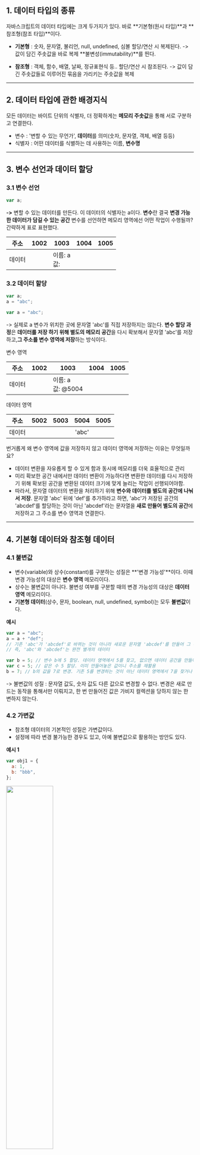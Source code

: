 ## 1. 데이터 타입의 종류

자바스크립트의 데이터 타입에는 크게 두가지가 있다. 바로 **기본형(원시 타입)**과 **참조형(참조 타입)**이다.

- **기본형** : 숫자, 문자열, 불리언, null, undefined, 심볼
  할당/연산 시 복제된다. -> 값이 담긴 주솟값을 바로 복제
  **불변성(immutability)**를 띈다.

- **참조형** : 객체, 함수, 배열, 날짜, 정규표현식 등..
  할단/연산 시 참조된다. -> 값이 담긴 주솟값들로 이루어진 묶음을 가리키는 주솟값을 복제

---

## 2. 데이터 타입에 관한 배경지식

모든 데이터는 바이트 단위의 식별자, 더 정확하게는 **메모리 주솟값**을 통해 서로 구분하고 연결한다.

- 변수 : '변할 수 있는 무언가', **데이터**를 의미(숫자, 문자열, 객체, 배열 등등)
- 식별자 : 어떤 데이터를 식별하는 데 사용하는 이름, **변수명**

---

## 3. 변수 선언과 데이터 할당

### 3.1 변수 선언

```javascript
var a;
```

**->** 변할 수 있는 데이터를 만든다. 이 데이터의 식별자는 a이다. **변수**란 결국 **변경 가능한 데이터가 담길 수 있는 공간**
변수를 선언하면 메모리 영역에선 어떤 작업이 수행될까? 간략하게 표로 표현했다.

| <center>주소</center> | 1002 | <center>1003</center> | <center>1004</center> | 1005 |
| :-------------------: | ---- | :-------------------- | :-------------------: | ---- |
|        데이터         |      | 이름: a <br />값:     |                       |      |

### 3.2 데이터 할당

```javascript
var a;
a = "abc";

var a = "abc";
```

-> 실제로 a 변수가 위치한 곳에 문자열 'abc'를 직접 저장하지는 않는다. **변수 할당 과정**은 **데이터를 저장 하기 위해 별도의 메모리 공간**을 다시 확보해서 문자열 'abc'를 저장하고,**그 주소를 변수 영역에 저장**하는 방식이다.

변수 영역

| <center>주소</center> | 1002 | <center>1003</center>   | <center>1004</center> | 1005 |
| :-------------------: | ---- | :---------------------- | :-------------------: | ---- |
|        데이터         |      | 이름: a <br />값: @5004 |                       |      |

데이터 영역

| <center>주소</center> | 5002 | <center>5003</center> | <center>5004</center> | 5005 |
| :-------------------: | ---- | :-------------------- | :-------------------: | ---- |
|        데이터         |      |                       |         'abc'         |      |

번거롭게 왜 변수 영역에 값을 저장하지 않고 데이터 영역에 저장하는 이유는 무엇일까요?

- 데이터 변환을 자유롭게 할 수 있게 함과 동시에 메모리를 더욱 효율적으로 관리
- 미리 확보한 공간 내에서만 데이터 변환이 가능하다면 변환한 데이터를 다시 저장하기 위해 확보된 공간을 변환된 데이터 크기에 맞게 늘리는 작업이 선행되어야함.
- 따라서, 문자열 데이터의 변환을 처리하기 위해 **변수와 데이터를 별도의 공간에 나눠서 저장**.
  문자열 'abc' 뒤에 'def'를 추가하라고 하면, 'abc'가 저장된 공간의 'abcdef'를 할당하는 것이 아닌 'abcdef'라는 문자열을 **새로 만들어 별도의 공간**에 저장하고 그 주소를 변수 영역과 연결한다.

---

## 4. 기본형 데이터와 참조형 데이터

### 4.1 불변값

- 변수(variable)와 상수(constant)를 구분하는 성질은 **'변경 가능성'**이다. 이때 변경 가능성의 대상은 **변수 영역** 메모리이다.
- 상수는 불변값이 아니다. 불변성 여부를 구분할 때의 변경 가능성의 대상은 **데이터 영역** 메모리이다.
- **기본형 데이터**(상수, 문자, boolean, null, undefined, symbol)는 모두 **불변값**이다.

**예시**

```javascript
var a = "abc";
a = a + "def";
// 기존 'abc'가 'abcdef'로 바뀌는 것이 아니라 새로운 문자열 'abcdef'를 만들어 그 주소를 변수 a에 할당
// 즉, 'abc'와 'abcdef'는 완전 별개의 데이터

var b = 5; // 변수 b에 5 할당. 데이터 영역에서 5를 찾고, 없으면 데이터 공간을 만들어 저장
var c = 5; // 같은 수 5 할당. 이미 만들어놓은 값이니 주소를 재활용
b = 7; // b의 값을 7로 변경. 기존 5를 변경하는 것이 아닌 데이터 영역에서 7을 찾거나 새로 생성해서 주소 저장
```

-> 불변값의 성질 : 문자열 값도, 숫자 값도 다른 값으로 변경할 수 없다. 변경은 새로 만드는 동작을 통해서만 이뤄지고, 한 번 만들어진 값은 가비지 컬렉션을 당하지 않는 한 변하지 않는다.

### 4.2 가변값

- 참조형 데이터의 기본적인 성질은 가변값이다.
- 설정에 따라 변경 불가능한 경우도 있고, 아예 불변값으로 활용하는 방안도 있다.

**예시 1**

```javascript
var obj1 = {
  a: 1,
  b: "bbb",
};
```

<img src="https://velog.velcdn.com/images/honi31/post/e009df5a-4ab0-43cb-995c-7cff386a8871/image.png" width="50%"/>

-> 변수 영역의 빈 공간 확보 후 obj1로 이름 지정 -> 데이터 영역(@5001) 생성, 그룹 내부의 프로퍼티들을 저장하기 위해 별도 변수 영역 마련 후 그 주소를 @5001에 저장 -> 객체 변수 영역에 각각 a, b로 이름 지정 ->a, b에 해당하는 값 데이터 저장을 위해 데이터 영역 검색 후 저장

기본형 데이터와의 차이는 '객체의 변수(프로퍼티) 영역'이 별도로 존재한다는 점.
-> 객체가 별도로 할애한 영역은 변수 영역이고 데이터 영역은 기존 메모리 공간을 그대로 활용하고 있다. 따라서 변수에는 언제든지 다른 값을 대입할 수 있으므로 참조형 데이터는 불변하지 않다고 하는 것이다.

**예시 2**

```javascript
obj1.a = 2;
```

<img src="https://velog.velcdn.com/images/honi31/post/0f8637e2-9049-4800-9096-951c5c25adf8/image.png" width="50%"/>
-> 데이터 영역에서 숫자 2 검색 후 없으므로 빈 공간에 저장 후 이 주소를 객체 변수 영역에 저장
새로운 객체가 만들어진 것이 아니라 객체 내부의 값만 변경됨!

**예시 3**
중접객체(Nested Object) : 참조형 데이터의 프로퍼티에 다시 참조형 데이터를 할당하는 경우

```javascript
var obj = {
  x: 3,
  arr: [3, 4, 5],
};
```

<img src="https://velog.velcdn.com/images/honi31/post/6ece471f-9024-43c3-81d4-6280a1a80ca5/image.png" width="50%" />

-> 위 코드의 arr 값을 str로 재할당하면 @5003을 참조하는 변수가 하나도 없게 된다. 이때 참조카운트가 0이 되므로 이 메모리 주소는 가비지 컬렉터의 수거 대상이 된다.

> 어떤 데이터에 대해 자신의 주소를 참조하는 변수의 개수를 참조 카운트라고 한다.

### 4.3 변수 복사

**- 기본형 데이터 vs. 참조형 데이터**

```javascript
var a = 10;
var b = a;

var obj1 = { c: 10, d: "ddd" };
var obj2 = obj1;
```

<img src="https://user-images.githubusercontent.com/101851472/222977018-9ff6a1cf-3424-4273-ab66-ad7574da5ba5.png" width="50%" />

-> 변수를 복사하는 과정은 기본형 데이터와 참조형 데이터 모두 같은 주소를 바라보게 되는 점에서 동일하다. 하지만, 데이터 할당 과정에서 차이가 있기 때문에 변수 복사 이후의 동작에도 큰 차이가 발생!

**- 변수 복사 이후 값 변경 결과 비교 - 객체의 프로퍼티 변경 시**

```javascript
var a = 10;
var b = a;
var obj1 = { c: 10, d: "ddd" };
var obj2 = obj1;

b = 15;
obj2.c = 20;
```

<img src="https://user-images.githubusercontent.com/101851472/222977605-f40307ed-5884-4907-a048-e5ee31f5ff28.png" width="50%" />
-> 기본형 데이터 같은 경우 @1002의 값이 달라진 반면, 참조형 데이터의 값은 변경되지 않고 obj1과 obj2는 여전히 같은 객체를 바라보고 있다.

주의) 변수의 값을 직접 변경할 때와 값이 아닌 내부 프로퍼티(obj2.c)를 변경할 때의 결과 비교임.
따라서, 같은 조건인 상태도 비교해보겠다.

**- 변수 복사 이후 값 변경 결과 비교 - 객체 자체를 변경했을 때**

```javascript
var a = 10;
var b = a;
var obj1 = { c: 10, d: "ddd" };
var obj2 = obj1;

b = 15;
obj2.c = { c: 20, d: "dd" };
```

<img src="https://user-images.githubusercontent.com/101851472/222978060-87c64d99-146c-4565-ad62-0af893cb2f75.png" width="50%" />
-> 참조형 데이터임에도 불구하고 값이 변경된 것을 볼 수 있다.

즉, 참조형 데이터가 **'가변값'** 이라고 설명할 때의 '가변'은 참조형 데이터 자체를 변경할 겨우가 아니라 **그 내부의 프로퍼티를 변경할 때만 성립**한다.

---

## 5. 불변 객체

### 5.1 불변 객체를 만드는 간단한 방법

참조형 데이터의 가변은 내부 프로퍼티를 변경할 때만 성립한다. 데이터 자체를 변경(새 데이터 할당)하고자 하면 기본형 데이터와 마찬가지로 **기존 데이터는 변하지 않는다.**
-> 내부 프로퍼티를 변경할 필요가 있을 때마다 객체 역시 불변성을 확보하는 방법이 필요.

- 매번 새로운 객체를 만들어 재할당하기로 규칙을 정하거나
- 자동으로 새로운 객체를 만드는 도구를 활용
- 불변 객체로 취급

**객체의 가변성에 따른 문제점**

```javascript
var user = {
  name: "Jaenam",
  gender: "male",
};

var changeName = function (user, newName) {
  var newUser = user;
  newUser.name = newName;
  return newUser;
};

var user2 = changeName(user, "Jung");

console.log(user.name, user2.name); // Jung Jung
console.log(user === user2); // true
```

값으로 전달받은 객체에 변경을 가하더라도 원본 객체는 변하지 않아야 하는 경우 발생 -> **불변객체 필요**

**기존 정보를 복사해서 새로운 객체를 반환하는 함수(얕은 복사)**

```javascript
// 얕은 복사
var copyObject = function (target) {
  var result = {};
  for (var prop in target) {
    result[prop] = target[prop];
  }
  return result;
};
```

copyObject를 이용한 객체 복사
프로퍼티 갯수에 상관없이 모든 프로퍼티를 복사하는 함수를 만들 수 있다.
물론 협업하는 모든 개발자들이 copyObject라는 얕은 복사를 사용하면 문제가 되지 않는다. (=user 객체가 곧 불변 객체)
하지만, 그 규칙을 지키지 않을 수도 있으므로 아예 프로퍼티를 변경할 수 없게 제약을 거는게 더 안전하다.

### 5.2 얕은 복사와 깊은 복사

**얕은 복사(shallow copy)**는 바로 아래 단계의 값만 복사하는 방법이고, **깊은 복사(deep copy)**는 내부의 모든 값들을 하나하나 찾아서 전부 복사하는 방법이다.

**중첩된 객체에 대한 깊은 복사**

```javascript
var user2 = copyObject(user);
user2.urls = copyObject(user.urls);

user.urls.portfolio = "http://portfolio.com";
console.log(user.urls.portfolio === user2.urls.portfolio); // false

user.urls.blog = "";
console.log(user.urls.blog === user2.urls.blog); // false
```

-> 객체를 복사할 때 객체 내부의 모든 값을 복사해서 완전히 새로운 데이터를 만들고자 할 때, 기본형 데이터일 경우에는 그대로 복사하면 되지만 **참조형 데이터는 다시 그 내부의 프로퍼티들을 복사**해야 함

```javascript
// 깊은 복사
var copyObjectDeep = function (target) {
  var result = {};
  if (typeof target === "object" && target !== null) {
    for (var prop in target) {
      result[prop] = copyObjectDeep(target[prop]);
    }
  } else {
    result = target;
  }
  return result;
};
```

→ 참조형 데이터가 있을 때마다 재귀적으로 함수를 호출하여 객체를 완전히 복사해야 한다!

**JSON을 활용한 간단한 깊은 복사**
(메서드나 숨겨진 프로퍼티인 **proto**나 getter/setter등과 같이 JSON으로 변경할 수 없는 프로퍼티들은 모두 무시)

```javascript
var copyObjectViaJSON = function (target) {
  return JSON.parse(JSON.stringify(target));
};
var obj = {
  a: 1,
  b: {
    c: null,
    d: [1, 2],
    func1: function () {
      console.log(3);
    },
  },
  func2: function () {
    console.log(4);
  },
};
var obj2 = copyObjectViaJSON(obj);

obj.a = 3;
obj.b.c = 4;
obj.b.d[1] = 3;

console.log(obj); // {a: 1, b: {c: null, d: [1,3], func1: f() }, func2: f() }
console.log(obj2); // {a: 3, b: {c: 4, d: [1,2]}
```

---

## 6. undefined와 null

undefined와 null은 자바스크립트에서 모두 **'없음'**을 나타낸다. 의미는 같지만 차이점이 있고 사용하는 목적 또한 다르다.

### 6.1 undefined

사용자가 명시적으로 지정할 수도 있지만, 값이 존재하지 않을 때 자바스크립트 엔진이 자동으로 부여하는 경우도 있다.
자바스크립트 엔진은 사용자가 응당 어떤 값을 지정할 것이라고 예상되는 상황임에도 실제로 그러지 않을 때 undefined를 반환한다.

- (1) 값을 대입하지 않은 변수, 즉 데이터 영역의 메모리 주소를 지정하지 않은 식별자에 접근할 때
- (2) 객체 내부의 존재하지 않는 프로퍼티에 접근하려고 할 때
- (3) return 문이 없거나 호출되지 않는 함수의 실행 결과

(1)의 경우에 대해 배열의 경우에는 조금 특이한 동작을 확인할 수 있다.

```javascript
var arr1 = [];
arr1.length = 3;
console.log(arr1); // [empty * 3]

var arr2 = new Array(3);
console.log(arr2); // [empty * 3]

var arr3 = [undefined, undefined, undefined];
console.log(arr3); // [undefined, undefined, undefined]
```

arr1,arr2는 배열에 3개의 빈 요소를 확보했지만 확보된 각 요소에 문자 그대로 어떤 값도, undefined도 할당되어 있지않다. 이처럼 '비어있는 요소'와 'undefined'를 할당한 요소는 출력 결과부터 다르다.

### 6.2 null

비어있음을 명시적으로 나타낼 때 사용한다.
주의할 점은 typeof null이 object라는 점이다. 이는 자바스크립트 자체 버그이며 어떤 변수의 값이 Null인지 판별하기 위해서는 typeof 대신 다른 방식으로 접근해야한다.

**undefined와 null의 비교**

```javascript
var n = null;
console.log(typeof n); // object

console.log(n == undefined); // true
console.log(n == null); // true

console.log(n === undefined); // false
console.log(n === null); // true
```

동등연산자(==)로는 실제로 null인지 undefined인지 비교로 알 수 없다. 따라서 일치 연산자(===)로 정확히 판별할 수 있다.
